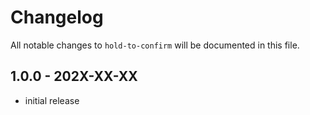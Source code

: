 # Changelog

All notable changes to `hold-to-confirm` will be documented in this file.

## 1.0.0 - 202X-XX-XX

- initial release
